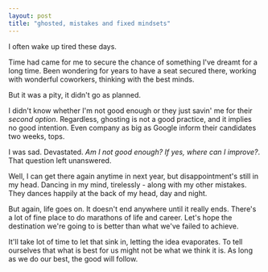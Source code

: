 ```yaml
---
layout: post
title: "ghosted, mistakes and fixed mindsets"
--- 
```


I often wake up tired these days.

Time had came for me to secure the chance of something I've dreamt for a long time. Been wondering for years to have a seat secured there, working with wonderful coworkers, thinking with the best minds.

But it was a pity, it didn't go as planned.

I didn't know whether I'm not good enough or they just savin' me for their _second option_. Regardless, ghosting is not a good practice, and it implies no good intention. Even company as big as Google inform their candidates two weeks, tops.

I was sad. Devastated. _Am I not good enough? If yes, where can I improve?_. That question left unanswered.

 Well, I can get there again anytime in next year, but disappointment's still in my head. Dancing in my mind, tirelessly - along with my other mistakes. They dances happily at the back of my head, day and night.

But again, life goes on. It doesn't end anywhere until it really ends. There's a lot of fine place to do marathons of life and career. Let's hope the destination we're going to is better than what we've failed to achieve.

It'll take lot of time to let that sink in, letting the idea evaporates. To tell ourselves that what is best for us might not be what we think it is. As long as we do our best, the good will follow.